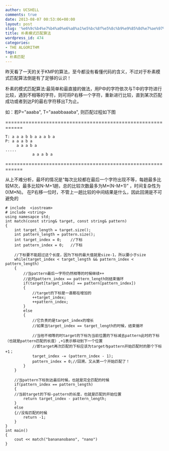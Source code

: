 ```yaml
---
author: UCSHELL
comments: true
date: 2013-08-07 00:53:06+00:00
layout: post
slug: '%e6%9c%b4%e7%b4%a0%e6%a8%a1%e5%bc%8f%e5%8c%b9%e9%85%8d%e7%ae%97%e6%b3%95'
title: 朴素模式匹配算法
wordpress_id: 474
categories:
- THE ALGORITHM
tags:
- 朴素匹配
---
```


昨天看了一天的关于KMP的算法，至今都没有看懂代码的含义，不过对于朴素模式匹配算法倒是有了足够的认识！

朴素的模式匹配算法:最简单和最直接的做法，用P中的字符依次与T中的字符进行比较，遇到不相等的字符，则可将P右移一个字符，重新进行比较，直到某次匹配成功或者到达P的最右字符移出T为止。

如：若P="aaaba", T="aaabbaaaba", 则匹配过程如下图

============================================================

    T: a a a b b a a a b a
    P: a a a b a
    	 a a a b a
    .....
    			a a a b a

============================================================

从上不难分析，最坏的情况是“每次比较都在最后一个字符出现不等，每趟最多比较M次，最多比较N-M+1趟，总的比较次数最多为M*(N-M+1)” ，时间复杂性为0(M*N)。 在P右移一位时，不管上一趟比较的中间结果是什么，因此回溯是不可避免的
     
    # include  <iostream>
    # include <string>
    using namesapce std;
    int match(const string& target, const string& pattern)
    {
        int target_length = target.size();
        int pattern_length = pattern.size();
        int target_index = 0;    //下标
        int pattern_index = 0;   //下标
    
        //下标要不能超过这个长度，因为下标的最大值就是size-1，所以要小于size
        while(target_index < target_length && pattern_index < pattern_length)
        {
            //当pattern最后一字符仍然相等的时候继续++
            //此时pattern_index == pattern_length则结束循环
            if(target[target_index] == pattern[pattern_index])
            {
                //target的下标是一直都在增加的
                ++target_index;
                ++pattern_index;
            }
            else
            {
                //它负责的是target_index的增长
                //如果当target_index == target_length的时候，结束循环
    
                //当他不相等的时target的下标为当前位置的下标减去pattern此时的下标（也就是pattern匹配的长度）,+1表示移动到下一个位置
                //即target再次匹配的下标应该为target与pattern开始匹配时的那个下标+1；
                target_index -= (pattern_index - 1);
                pattern_index = 0;//回溯，又从第一个开始匹配了！
            }
        }
    
        //当pattern下标到达最后时候，也就是完全匹配的时候
        if(pattern_index == pattern_length)
        {
        //当前target的下标-pattern的长度，也就是匹配的开始位置
            return target_index - pattern_length;       
        }
        else
        {//没有匹配的时候
            return -1;
        }
    }
    int main()
    {
        cout << match("banananobano", "nano")
    }



